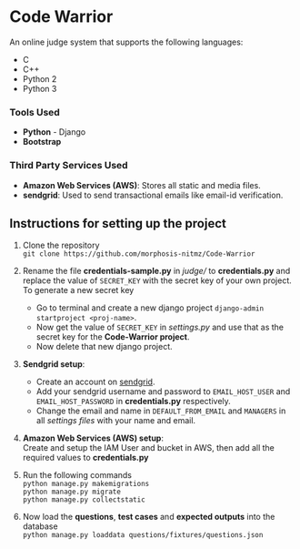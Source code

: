 
# Code Warrior

An online judge system that supports the following languages:  
- C
- C++
- Python 2
- Python 3


### Tools Used

- **Python** - Django
- **Bootstrap**


### Third Party Services Used

- **Amazon Web Services (AWS)**: Stores all static and media files.
- **sendgrid**: Used to send transactional emails like email-id verification.


## Instructions for setting up the project

1. Clone the repository  
`git clone https://github.com/morphosis-nitmz/Code-Warrior`

2. Rename the file **credentials-sample.py** in *judge/* to **credentials.py** and replace the value of `SECRET_KEY` with the secret key of your own project. To generate a new secret key
	- Go to terminal and create a new django project `django-admin startproject <proj-name>`.
	- Now get the value of `SECRET_KEY` in *settings.py* and use that as the secret key for the **Code-Warrior project**.
	- Now delete that new django project.

3. **Sendgrid setup**:
	- Create an account on [sendgrid](https://sendgrid.com/).
	- Add your sendgrid username and password to `EMAIL_HOST_USER` and `EMAIL_HOST_PASSWORD` in **credentials.py** respectively.
	- Change the email and name in `DEFAULT_FROM_EMAIL` and `MANAGERS` in all *settings files* with your name and email.

4. **Amazon Web Services (AWS) setup**:  
	Create and setup the IAM User and bucket in AWS, then add all the required values to **credentials.py**

5. Run the following commands  
`python manage.py makemigrations`  
`python manage.py migrate`  
`python manage.py collectstatic`

6. Now load the **questions**, **test cases** and **expected outputs** into the database  
`python manage.py loaddata questions/fixtures/questions.json`
